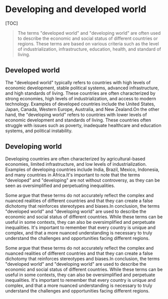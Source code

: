 # Developing and developed world

[TOC]

> The terms "developed world" and "developing world" are often used to describe the economic and social status of different countries or regions. These terms are based on various criteria such as the level of industrialization, infrastructure, education, health, and standard of living.

## Developed world

The "developed world" typically refers to countries with high levels of economic development, stable political systems, advanced infrastructure, and high standards of living. These countries are often characterized by strong economies, high levels of industrialization, and access to modern technology. Examples of developed countries include the United States, Japan, Canada, Western Europe, Australia, and New Zealand.On the other hand, the "developing world" refers to countries with lower levels of economic development and standards of living. These countries often struggle with issues such as poverty, inadequate healthcare and education systems, and political instability. 

## Developing world

Developing countries are often characterized by agricultural-based economies, limited infrastructure, and low levels of industrialization. Examples of developing countries include India, Brazil, Mexico, Indonesia, and many countries in Africa.It's important to note that the terms "developed" and "developing" are not without controversy, as they can be seen as oversimplified and perpetuating inequalities. 

Some argue that these terms do not accurately reflect the complex and nuanced realities of different countries and that they can create a false dichotomy that reinforces stereotypes and biases.In conclusion, the terms "developed world" and "developing world" are used to describe the economic and social status of different countries. While these terms can be useful in some contexts, they can also be oversimplified and perpetuate inequalities. It's important to remember that every country is unique and complex, and that a more nuanced understanding is necessary to truly understand the challenges and opportunities facing different regions.

Some argue that these terms do not accurately reflect the complex and nuanced realities of different countries and that they can create a false dichotomy that reinforces stereotypes and biases.In conclusion, the terms "developed world" and "developing world" are used to describe the economic and social status of different countries. While these terms can be useful in some contexts, they can also be oversimplified and perpetuate inequalities. It's important to remember that every country is unique and complex, and that a more nuanced understanding is necessary to truly understand the challenges and opportunities facing different regions.


